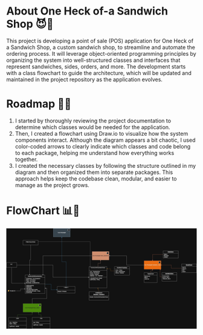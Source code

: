 # About One Heck of-a Sandwich Shop 😈🥪
This project is developing a point of sale (POS) application for One Heck of a Sandwich Shop, a custom sandwich shop, to streamline and automate the ordering process. 
It will leverage object-oriented programming principles by organizing the system into well-structured classes and interfaces that represent sandwiches, sides, orders, and more. 
The development starts with a class flowchart to guide the architecture, which will be updated and maintained in the project repository as the application evolves.

# Roadmap 🚧🥪
1. I started by thoroughly reviewing the project documentation to determine which classes would be needed for the application.
2. Then, I created a flowchart using Draw.io to visualize how the system components interact. 
Although the diagram appears a bit chaotic, I used color-coded arrows to clearly indicate which classes and code belong to each package, helping me understand how everything works together.
3. I created the necessary classes by following the structure outlined in my diagram and then organized them into separate packages. This approach helps keep the codebase clean, modular, and easier to manage as the project grows.



# FlowChart 📊🥪
![One Heck of a Board.jpg](UML%27s/One%20Heck%20of%20a%20Board.jpg)